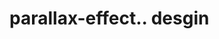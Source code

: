 # parallax-effect.. desgin                                                                                 

